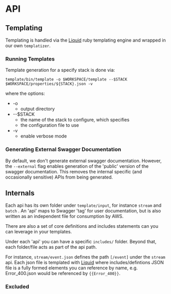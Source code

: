 # API

## Templating

Templating is handled via the [Liquid] ruby templating engine 
and wrapped in our own `templatizer`. 

### Running Templates

Template generation for a specify stack is done via:

```
template/bin/template -o $WORKSPACE/template --$STACK $WORKSPACE/properties/${STACK}.json -v
```

where the options:

 * -o
   * output directory 
 * --$STACK
   * the name of the stack to configure, which specifies
   * the configuration file to use
 * -v
   * enable verbose mode

### Generating External Swagger Documentation
 
By default, we don't generate external swagger documentation. However, the ```--external``` 
flag enables generation of the 'public' version of the swagger documentation. This removes the 
internal specific (and occasionally sensitive) APIs from being generated. 

## Internals

Each api has its own folder under ```template/input```, for instance ```stream``` and ```batch```
. An 'api' maps to Swagger 'tag' for user documentation, but is also written as an independent 
file for consumption by AWS.

There are also a set of core definitions and includes statements can you can leverage in your 
templates.

Under each 'api' you can have a specific ```includes/``` folder. Beyond that, each folder/file 
acts as part of the api path.

For instance, ```stream/event.json``` defines the path ```[/event]``` under the ```stream``` api.
 Each json file is templated with [Liquid] where includes/defintions JSON file is a fully formed 
 elements you can reference by name, e.g. Error_400.json would be referenced by ```{{Error_400}}```. 
 
### Excluded  
 

[Liquid]: https://shopify.github.io/liquid/
